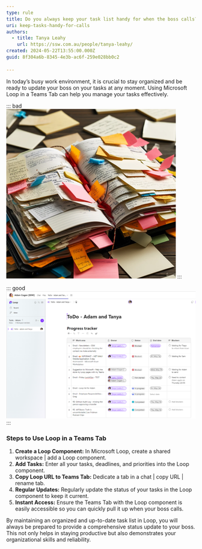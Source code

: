 ```yaml
---
type: rule
title: Do you always keep your task list handy for when the boss calls?
uri: keep-tasks-handy-for-calls
authors:
  - title: Tanya Leahy
    url: https://ssw.com.au/people/tanya-leahy/
created: 2024-05-22T13:55:00.000Z
guid: 8f304a6b-8345-4e3b-ac6f-259e028bb0c2

---
```


In today’s busy work environment, it is crucial to stay organized and be ready to update your boss on your tasks at any moment. Using Microsoft Loop in a Teams Tab can help you manage your tasks effectively.

<!--endintro-->
::: bad  
![Figure: Bad example - Unorganised tasks written in a notebook](rules/keep-tasks-handy-for-calls/notebook-task-list.png)
:::

::: good  
![Figure: Good example - Organized task list using Loop in a Teams tab](rules/keep-tasks-handy-for-calls/loop-tasks-in-teams.png)
:::

### Steps to Use Loop in a Teams Tab

1. **Create a Loop Component:** In Microsoft Loop, create a shared workspace | add a Loop component.
2. **Add Tasks:** Enter all your tasks, deadlines, and priorities into the Loop component.
3. **Copy Loop URL to Teams Tab:** Dedicate a tab in a chat | copy URL | rename tab.
4. **Regular Updates:** Regularly update the status of your tasks in the Loop component to keep it current.
5. **Instant Access:** Ensure the Teams Tab with the Loop component is easily accessible so you can quickly pull it up when your boss calls.

By maintaining an organized and up-to-date task list in Loop, you will always be prepared to provide a comprehensive status update to your boss. This not only helps in staying productive but also demonstrates your organizational skills and reliability.
